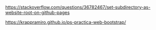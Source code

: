 https://stackoverflow.com/questions/36782467/set-subdirectory-as-website-root-on-github-pages

https://krappramiro.github.io/ps-practica-web-bootstrap/
